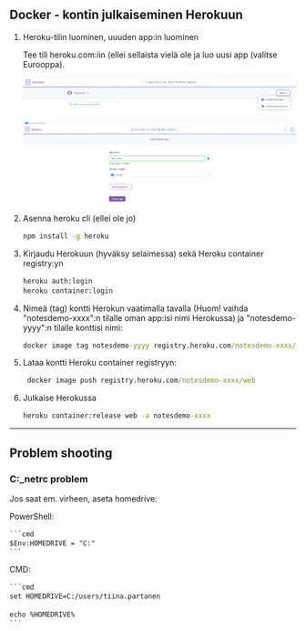## Docker - kontin julkaiseminen Herokuun

1. Heroku-tilin luominen, uuuden app:in luominen

    Tee tili heroku.com:iin (ellei sellaista vielä ole ja luo uusi app (valitse Eurooppa).

    ![new app](../img/new_app1.png)

    ![new app, europe](../img/new_app3.PNG)

2. Asenna heroku cli (ellei ole jo)

    ```cmd
    npm install -g heroku
    ```

3. Kirjaudu Herokuun (hyväksy selaimessa) sekä Heroku container registry:yn

    ```cmd
    heroku auth:login
    heroku container:login
    ```

4. Nimeä (tag) kontti Herokun vaatimalla tavalla (Huom! vaihda "notesdemo-xxxx":n tilalle oman app:isi nimi Herokussa) ja "notesdemo-yyyy":n tilalle konttisi nimi:

    ```cmd
    docker image tag notesdemo-yyyy registry.heroku.com/notesdemo-xxxx/web
    ```

5. Lataa kontti Heroku container registryyn:

    ```cmd
     docker image push registry.heroku.com/notesdemo-xxxx/web
     ```

6. Julkaise Herokussa

    ```cmd
    heroku container:release web -a notesdemo-xxxx
    ```

---

## Problem shooting

### C:\_netrc problem

Jos saat em. virheen, aseta homedrive:

PowerShell:

    ```cmd
    $Env:HOMEDRIVE = "C:"
    ```

CMD:

    ```cmd
    set HOMEDRIVE=C:/users/tiina.partanen

    echo %HOMEDRIVE%
    ```